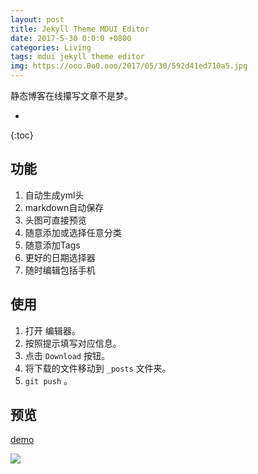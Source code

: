 ```yaml
---
layout: post
title: Jekyll Theme MDUI Editor
date: 2017-5-30 0:0:0 +0800
categories: Living
tags: mdui jekyll theme editor
img: https://ooo.0o0.ooo/2017/05/30/592d41ed710a5.jpg
---
```

静态博客在线攥写文章不是梦。

*
{:toc}

## 功能

1. 自动生成yml头
2. markdown自动保存
3. 头图可直接预览
4. 随意添加或选择任意分类
5. 随意添加Tags
6. 更好的日期选择器
7. 随时编辑包括手机

## 使用

1. 打开 编辑器。
2. 按照提示填写对应信息。
3. 点击 `Download` 按钮。
4. 将下载的文件移动到 `_posts` 文件夹。
5. `git push` 。

## 预览

[demo](https://wink77.net/editor/)

![](https://ooo.0o0.ooo/2017/05/30/592d4280948fb.jpg)
